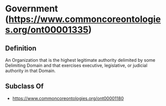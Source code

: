 # Government (https://www.commoncoreontologies.org/ont00001335)

## Definition
An Organization that is the highest legitimate authority delimited by some Delimiting Domain and that exercises executive, legislative, or judicial authority in that Domain.

## Subclass Of
- https://www.commoncoreontologies.org/ont00001180

